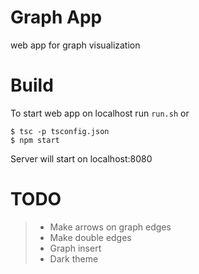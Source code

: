 # Graph App
web app for graph visualization

# Build

To start web app on localhost run `run.sh` or
```
$ tsc -p tsconfig.json
$ npm start
```
Server will start on localhost:8080

# TODO
> - Make arrows on graph edges
> - Make double edges
> - Graph insert
> - Dark theme

